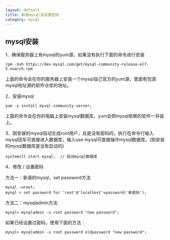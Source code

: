 ```yaml
---
layout: default
title: 新装mysql及设置密码
category: mysql
---
```

<h2>mysql安装</h2>

1、确保服务器上有mysql的yum源，如果没有执行下面的命令进行安装

	rpm -Uvh https://dev.mysql.com/get/mysql-community-release-el7-5.noarch.rpm
	
上面的命令会在你的服务器上安装一个mysql自己官方的yum源，里面有包涵mysql地址源的软件仓库的地址。

2、安装mysql

	yum -y install mysql-community-server;
	
上面的命令会在你的电脑上安装mysql数据库，yum会把mysql依赖的软件一并装上。

3、刚安装的mysql自动生成root用户，且是没有密码的。执行在命令行输入mysql回车可直接进入数据库，输入use mysql可直接操作mysql数据库。(刚安装的mysql数据库是没有启动的)

	systemctl start mysql;	// 启动mysql数据库

4、修改 / 设置密码

方法一：新装的mysql，set password方法

	mysql -uroot;
	mysql > set password for 'root'@'localhost'=password('新密码');

方法二：mysqladmin方法

	mysql> mysqladmin -u root password "new password";
	
如果已经设置过密码，使用下面的方法：

	mysql> mysqladmin -u root password oldpassword "new password";